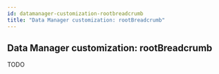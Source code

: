 ```yaml
---
id: datamanager-customization-rootbreadcrumb
title: "Data Manager customization: rootBreadcrumb"
---
```


## Data Manager customization: rootBreadcrumb

TODO

